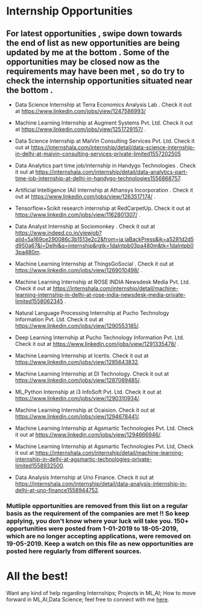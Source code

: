 # Internship Opportunities

## For latest opportunities , swipe down towards the end of list as new opportunities are being updated by me at the bottom . Some of the opportunities may be closed now as the requirements may have been met , so do try to check the internship opportunities situated near the bottom .

- Data Science Internship at Terra Economics Analysis Lab . Check it out at https://www.linkedin.com/jobs/view/1247586993/

- Machine Learning Internship at Augment Systems Pvt. Ltd. Check it out at https://www.linkedin.com/jobs/view/1251729157/ .

- Data Science Internship at MaiVin Consulting Services Pvt. Ltd. Check it out at https://internshala.com/internship/detail/data-science-internship-in-delhi-at-maivin-consulting-services-private-limited1557202505

- Data Analytics part time job/internship in Handygo Technologies . Check it out at https://internshala.com/internship/detail/data-analytics-part-time-job-internship-at-delhi-in-handygo-technologies1556868757.

- Artificial Intelligence (Ai) Internship at Athansys Incorporation . Check it out at https://www.linkedin.com/jobs/view/1263517174/ .

- Tensorflow+Scikit research internship at RedCarpetUp. Check it out at https://www.linkedin.com/jobs/view/1162801307/ .

- Data Analyst Internship at Sociomonkey . Check it out at https://www.indeed.co.in/viewjob?alid=5a169ce290086c3b1513e2c2&from=ja,iaBackPress&jk=a5281d2d5d950a67&l=Delhi&q=internship&rgtk=1dalntpb03pa480m&tk=1dalntpb03pa480m.

- Machine Learning Internship at ThingsGoSocial . Check it out at https://www.linkedin.com/jobs/view/1269010498/ .

- Machine Learning Internship at ROSE INDIA Newsdesk Media Pvt. Ltd. Check it out at https://internshala.com/internship/detail/machine-learning-internship-in-delhi-at-rose-india-newsdesk-media-private-limited1558062345 .

- Natural Language Processing Internship at Pucho Technology Information Pvt. Ltd. Check it out at https://www.linkedin.com/jobs/view/1290553185/.

- Deep Learning Internship at Pucho Technology Information Pvt. Ltd. Check it out at https://www.linkedin.com/jobs/view/1291335478/ .

- Machine Learning Internship at Icertis. Check it out at https://www.linkedin.com/jobs/view/1285643832.

- Machine Learning Internship at DI Technology. Check it out at https://www.linkedin.com/jobs/view/1287089485/.

- ML,Python Internship at i3 InfoSoft Pvt. Ltd. Check it out at https://www.linkedin.com/jobs/view/1290310934/.

- Machine Learning Internship at Ocaision. Check it out at https://www.linkedin.com/jobs/view/1294678441/.

- Machine Learning Internship at Agsmartic Technologies Pvt. Ltd. Check it out at https://www.linkedin.com/jobs/view/1294666946/.

- Machine Learning Internship at Agsmartic Technologies Pvt. Ltd, Check it out at https://internshala.com/internship/detail/machine-learning-internship-in-delhi-at-agsmartic-technologies-private-limited1558932500.

- Data Analysis Internship at Uno Finance. Check it out at https://internshala.com/internship/detail/data-analysis-internship-in-delhi-at-uno-finance1558944752.

### Mutliple opportunities are removed from this list on a regular basis as the requirement of the companies are met !! So keep applying, you don't know where your luck will take you. 150+ opportunities were posted from 1-01-2019 to 18-05-2019, which are no longer accepting applications, were removed on 19-05-2019. Keep a watch on this file as new opportunities are posted here regularly from different sources.

# All the best!

Want any kind of help regarding Internships; Projects in ML,AI; How to move forward in ML,AI,Data Science; feel free to connect with me [here](https://ayonroy.ml/contact).
